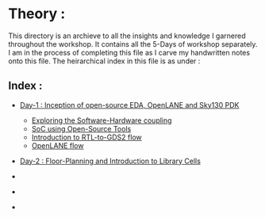 # Theory :

This directory is an archieve to all the insights and knowledge I garnered throughout the workshop. It contains all the 5-Days of workshop separately. I am in the process of completing this file as I carve my handwritten notes onto this file. The heirarchical index in this file is as under :

## Index : 
- [Day-1 : Inception of open-source EDA, OpenLANE and Sky130 PDK](Theory/Day1.md)
  
    - [Exploring the Software-Hardware coupling](Theory/Day1.md/#hw-sw)
    - [SoC using Open-Source Tools](Theory/Day1.md/#soc_os)
    - [Introduction to RTL-to-GDS2 flow](Theory/Day1.md/#rtl_gds2)
    - [OpenLANE flow](Theory/Day1.md/#ol_flow)
    
- [Day-2 : Floor-Planning and Introduction to Library Cells](Day2.md)
- [](#day3)
- [](#day4)
- [](#day5)
